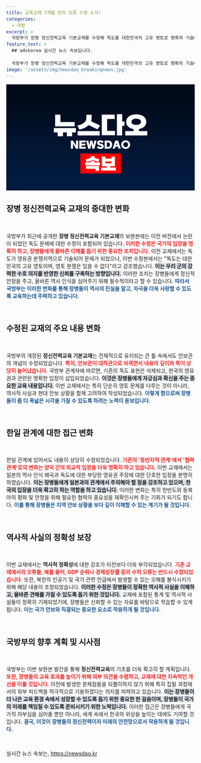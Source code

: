 ```yaml
---
title: 교육교재 7개월 만의 오류 수정 소식!
categories:
  - 국방
excerpt: >
  국방부가 장병 정신전력교육 기본교재를 수정해 독도를 대한민국의 고유 영토로 명확히 기술하며 논란을 종결했다. 교재는 과거의 오류도 정정하고, 일본과의 관계 수정 등을 포함해 국가안보 의지를 강조했다.
feature_text: >
  ## adskorea 실시간 뉴스 속보입니다.

  국방부가 장병 정신전력교육 기본교재를 수정해 독도를 대한민국의 고유 영토로 명확히 기술하며 논란을 종결했다. 교재는 과거의 오류도 정정하고, 일본과의 관계 수정 등을 포함해 국가안보 의지를 강조했다.
image: '/assets/img/newsdao_breakingnews.jpg'
---
```


<p><img src="/assets/img/newsdao_breakingnews.jpg" alt="adskorea 속보" /></p>

<h2 data-ke-size="size26">장병 정신전력교육 교재의 중대한 변화</h2>

<p data-ke-size="size16">&nbsp;</p>

<p>국방부가 최근에 공개한 <strong>장병 정신전력교육 기본교재</strong>의 보완본에는 이전 버전에서 논란이 되었던 독도 문제에 대한 수정이 포함되어 있습니다. <b><span style="color: #ee2323;">이러한 수정은 국가의 입장을 명확히 하고, 장병들에게 올바른 이해를 돕기 위한 중요한 조치입니다.</span></b> 이전 교재에서는 독도가 영유권 분쟁지역으로 기술되어 문제가 되었으나, 이번 수정본에서는 "독도는 대한민국의 고유 영토이며, 영토 분쟁은 있을 수 없다"라고 강조했습니다. <b><span style="background-color: #21538527;">이는 우리 군의 강력한 수호 의지를 반영한 신뢰를 구축하는 방향입니다.</span></b> 이러한 조치는 장병들에게 정신적 안정을 주고, 올바른 역사 인식을 심어주기 위해 필수적이라고 할 수 있습니다. <b><span style="color: #1a5490;">따라서 국방부는 이러한 변화를 통해 장병들이 역사의 진실을 알고, 자국을 더욱 사랑할 수 있도록 교육하는데 주력하고 있습니다.</span></b></p>

<p data-ke-size="size16">&nbsp;</p>

<h2 data-ke-size="size26">수정된 교재의 주요 내용 변화</h2>

<p data-ke-size="size16">&nbsp;</p>

<p>국방부의 개정된 <strong>정신전력교육 기본교재</strong>는 전체적으로 유지되는 큰 틀 속에서도 안보관의 개념이 수정되었습니다. <b><span style="color: #ee2323;">특히, 안보관이 대적관으로 바뀌면서 내용의 깊이와 폭이 상당히 늘어났습니다.</span></b> 국방부 관계자에 따르면, 기존의 독도 표현은 삭제되고, 한국의 영유권과 관련된 명확한 입장이 삽입되었습니다. <b><span style="background-color: #21538527;">이것은 장병들에게 자긍심과 확신을 주는 중요한 교육 내용입니다.</span></b> 이번 교재에서는 특히 단순히 영토 문제를 다루는 것이 아니라, 역사적 사실과 현대 안보 상황을 함께 고려하여 작성되었습니다. <b><span style="color: #1a5490;">이렇게 함으로써 장병들이 좀 더 폭넓은 시각을 가질 수 있도록 하려는 노력이 돋보입니다.</span></b></p>

<p data-ke-size="size16">&nbsp;</p>

<h2 data-ke-size="size26">한일 관계에 대한 접근 변화</h2>

<p data-ke-size="size16">&nbsp;</p>

<p>한일 관계에 있어서도 내용이 상당히 수정되었습니다. <b><span style="color: #ee2323;">기존의 '동반자적 관계'에서 '협력관계'로의 변화는 양국 간의 외교적 입장을 더욱 명확히 하고 있습니다.</span></b> 이번 교재에서는 일본의 역사 인식 왜곡과 독도에 대한 부당한 영유권 주장에 대한 단호한 입장을 분명히 하였습니다. <b><span style="background-color: #21538527;">이는 장병들에게 일본과의 관계에서 주의해야 할 점을 강조하고 있으며, 한국의 입장을 더욱 확고히 하는 역할을 하고 있습니다.</span></b> 이러한 변화는 특히 한반도와 동북아의 평화 및 안정을 위해 필요한 협력의 중요성을 재확인시켜 주는 기회가 되기도 합니다. <b><span style="color: #1a5490;">이를 통해 장병들은 지역 안보 상황을 보다 깊이 이해할 수 있는 계기가 될 것입니다.</span></b></p>

<p data-ke-size="size16">&nbsp;</p>

<h2 data-ke-size="size26">역사적 사실의 정확성 보장</h2>

<p data-ke-size="size16">&nbsp;</p>

<p>이번 교재에서는 <b>역사적 정확성</b>에 대한 강조가 이전보다 더욱 부각되었습니다. <b><span style="color: #ee2323;">기존 교재에서의 오류들, 예를 들어, GDP 순위나 경제성장률 등의 수치 오류는 반드시 수정되었습니다.</span></b> 또한, 북한의 인공기 및 국가 관련 언급에서 발생할 수 있는 오해를 불식시키기 위해 해당 내용이 조정되었습니다. <b><span style="background-color: #21538527;">이러한 수정은 장병들이 정확한 역사적 사실을 이해하고, 올바른 견해를 가질 수 있도록 돕기 위한 것입니다.</span></b> 교재에 포함된 통계 및 역사적 사실들이 정확히 기재되었기에, 장병들은 신뢰할 수 있는 자료를 바탕으로 학습할 수 있게 됩니다. <b><span style="color: #1a5490;">이는 국가 안보와 직결되는 중요한 요소로 작용하게 될 것입니다.</span></b></p>

<p data-ke-size="size16">&nbsp;</p>

<h2 data-ke-size="size26">국방부의 향후 계획 및 시사점</h2>

<p data-ke-size="size16">&nbsp;</p>

<p>국방부는 이번 보완본 발간을 통해 <strong>정신전력교육</strong>의 기초를 더욱 확고히 할 계획입니다. <b><span style="color: #ee2323;">또한, 장병들의 교육 효과를 높이기 위해 외부 의견을 수렴하고, 교재에 대한 지속적인 개선을 이룰 것입니다.</span></b> 이전에 발생한 문제점들을 되풀이하지 않기 위해 특히 집필 과정에서의 외부 피드백을 적극적으로 기용하겠다는 의지를 피력하고 있습니다. <b><span style="background-color: #21538527;">이는 장병들이 더 나은 교육 환경 속에서 성장할 수 있도록 돕기 위한 중요한 한 걸음이며, 장병들이 국가의 미래를 책임질 수 있도록 준비시키기 위한 노력입니다.</span></b> 이러한 접근은 장병들에게 국가적 자부심을 심어줄 뿐만 아니라, 세계 속에서 한국의 위상을 높이는 데에도 기여할 것입니다. <b><span style="color: #1a5490;">결국, 이것이 장병들의 정신전력이자 미래의 안전망으로서 작용하게 될 것입니다.</span></b></p>

<p data-ke-size="size16">&nbsp;</p>
실시간 뉴스 속보는, <a href="https://newsdao.kr" rel="dofollow">https://newsdao.kr</a>


